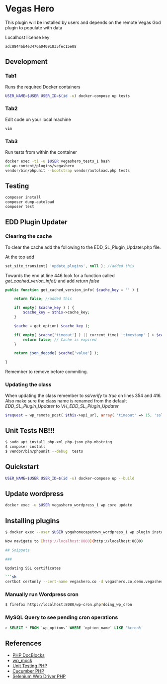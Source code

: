 # Vegas Hero 
This plugin will be installed by users and depends on the remote Vegas God plugin to populate with data

Localhost license key

```
adc88446b4e3476a04091835fec15e08
```

## Development

### Tab1

Runs the required Docker containers

```sh
USER_NAME=$USER USER_ID=$(id -u) docker-compose up tests
```

### Tab2

Edit code on your local machine

```sh
vim 
```

### Tab3

Run tests from within the container

```sh
docker exec -ti -u $USER vegashero_tests_1 bash
cd wp-content/plugins/vegashero
vendor/bin/phpunit --bootstrap vendor/autoload.php tests
```

## Testing

```sh
composer install
composer dump-autoload
composer test
```

## EDD Plugin Updater

### Clearing the cache
To clear the cache add the following to the EDD_SL_Plugin_Updater.php file.

At the top add
```php
set_site_transient( 'update_plugins', null ); //added this
```

Towards the end at line 446 look for a function called *get_cached_verion_info()* and add *return false*
```php
public function get_cached_version_info( $cache_key = '' ) {

    return false; //added this

    if( empty( $cache_key ) ) {
        $cache_key = $this->cache_key;
    }

    $cache = get_option( $cache_key );

    if( empty( $cache['timeout'] ) || current_time( 'timestamp' ) > $cache['timeout'] ) {
        return false; // Cache is expired
    }

    return json_decode( $cache['value'] );

}
```

Remember to remove before commiting.

### Updating the class
When updating the class remember to *sslverify* to *true* on lines 354 and 416.
Also make sure the class name is renamed from the default *EDD_SL_Plugin_Updater* to *VH_EDD_SL_Plugin_Updater*

```php
$request = wp_remote_post( $this->api_url, array( 'timeout' => 15, 'sslverify' => true, 'body' => $api_params ) );
```

## Unit Tests NB!!!
```bash
$ sudo apt install php-xml php-json php-mbstring
$ composer install
$ vendor/bin/phpunit --debug  tests
```

## Quickstart

```bash
USER_NAME=$USER USER_ID=$(id -u) docker-compose up --build
```

## Update wordpress

```sh
docker exec -u $USER vegashero_wordpress_1 wp core update
```

## Installing plugins
```sh
$ docker exec --user $USER yogahomecapetown_wordpress_1 wp plugin install mailchimp-for-wp jetpack imsanity wp-instagram-widget wordpress-importer --activate

Now navigate to [http://localhost:8080](http://localhost:8080)

## Snippets

###

Updating SSL certificates

```sh
certbot certonly --cert-name vegashero.co -d vegashero.co,demo.vegashero.co,slot.vegashero.co,staging.vegashero.co,www.vegashero.co
```

### Manually run Wordpress cron
```bash
$ firefox http://localhost:8080/wp-cron.php?doing_wp_cron
```

### MySQL Query to see pending cron operations
```sql
> SELECT * FROM `wp_options` WHERE `option_name` LIKE '%cron%'
```

## References
* [PHP DocBlocks](https://phpdoc.org/docs/latest/guides/docblocks.html)
* [wp_mock](https://github.com/10up/wp_mock)
* [Unit Testing PHP](https://phpunit.de/)
* [Cucumber PHP](http://behat.org/en/latest/)
* [Selenium Web Driver PHP](https://github.com/facebook/php-webdriver)
    





